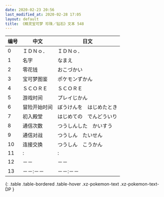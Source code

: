 ```yaml
---
date: 2020-02-23 20:56
last_modified_at: 2020-02-28 17:05
layout: default
title: 《精灵宝可梦 珍珠／钻石》文本 548
---
```

| 编号 | 中文 | 日文 |
| ---- | ---- | ---- |
| 0 | ＩＤＮｏ． | ＩＤＮｏ． |
| 1 | 名字 | なまえ |
| 2 | 零花钱 | おこづかい |
| 3 | 宝可梦图鉴 | ポケモンずかん |
| 4 | ＳＣＯＲＥ | ＳＣＯＲＥ |
| 5 | 游戏时间 | プレイじかん |
| 6 | 冒险开始时间 | ぼうけんを　はじめたとき |
| 7 | 初入殿堂 | はじめての　でんどういり |
| 8 | 通信次数 | つうしんした　かいすう |
| 9 | 通信对战 | つうしん　たいせん |
| 10 | 连接交换 | つうしん　こうかん |
| 11 | : | : |
| 12 | －－ | －－ |
| 13 | －－:－－ | －－:－－ |
{: .table .table-bordered .table-hover .xz-pokemon-text .xz-pokemon-text-DP }
